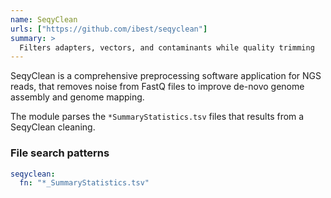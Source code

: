 ```yaml
---
name: SeqyClean
urls: ["https://github.com/ibest/seqyclean"]
summary: >
  Filters adapters, vectors, and contaminants while quality trimming
---
```


SeqyClean is a comprehensive preprocessing software application for NGS reads, that removes noise from FastQ
files to improve de-novo genome assembly and genome mapping.

The module parses the `*SummaryStatistics.tsv` files that results from a SeqyClean cleaning.

### File search patterns

```yaml
seqyclean:
  fn: "*_SummaryStatistics.tsv"
```
